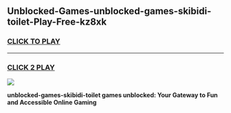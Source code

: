 
## Unblocked-Games-unblocked-games-skibidi-toilet-Play-Free-kz8xk
<h3>
<a href="https://premium76.site?title=unblocked-games-skibidi-toilet&ref=23A">CLICK TO PLAY</a></h3>
<hr>

<h3>
<a href="https://premium76.site?title=unblocked-games-skibidi-toilet&ref=23A">CLICK 2 PLAY</a>
  
</h3>

<a href="https://premium76.site?title=unblocked-games-skibidi-toilet&ref=23A"><img src="https://clearcache.store/games.png"></a>


**unblocked-games-skibidi-toilet games unblocked: Your Gateway to Fun and Accessible Online Gaming**
